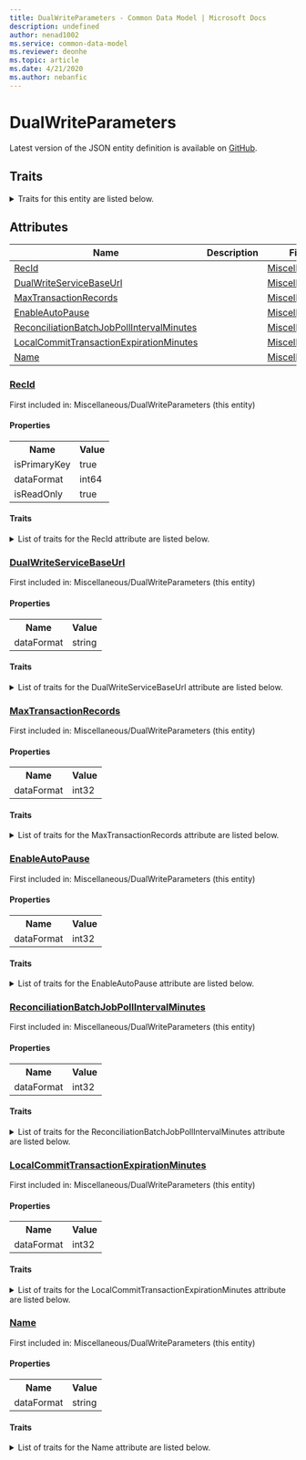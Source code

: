 ```yaml
---
title: DualWriteParameters - Common Data Model | Microsoft Docs
description: undefined
author: nenad1002
ms.service: common-data-model
ms.reviewer: deonhe
ms.topic: article
ms.date: 4/21/2020
ms.author: nebanfic
---
```


# DualWriteParameters

  
 Latest version of the JSON entity definition is available on <a href="https://github.com/Microsoft/CDM/tree/master/schemaDocuments/core/operationsCommon/Tables/System/SystemAdministration/Miscellaneous/DualWriteParameters.cdm.json" target="_blank">GitHub</a>.  

## Traits

<details>
<summary>Traits for this entity are listed below.  
</summary>

**is.identifiedBy**  
  names a specifc identity attribute to use with an entity  <table><tr><th>Parameter</th><th>Value</th><th>Data type</th><th>Explanation</th></tr><tr><td>attribute</td><td>[DualWriteParameters/(resolvedAttributes)/RecId](#RecId)</td><td>attribute</td><td></td></tr></table>

**is.CDM.entityVersion**  
  <table><tr><th>Parameter</th><th>Value</th><th>Data type</th><th>Explanation</th></tr><tr><td>versionNumber</td><td>"1.0.0"</td><td>string</td><td>semantic version number of the entity</td></tr></table>

**is.application.releaseVersion**  
  <table><tr><th>Parameter</th><th>Value</th><th>Data type</th><th>Explanation</th></tr><tr><td>releaseVersion</td><td>"10.0.13.0"</td><td>string</td><td>semantic version number of the application introducing this entity</td></tr></table>

</details>

## Attributes

|Name|Description|First Included in Instance|
|---|---|---|
|[RecId](#RecId)||<a href="DualWriteParameters.md" target="_blank">Miscellaneous/DualWriteParameters</a>|
|[DualWriteServiceBaseUrl](#DualWriteServiceBaseUrl)||<a href="DualWriteParameters.md" target="_blank">Miscellaneous/DualWriteParameters</a>|
|[MaxTransactionRecords](#MaxTransactionRecords)||<a href="DualWriteParameters.md" target="_blank">Miscellaneous/DualWriteParameters</a>|
|[EnableAutoPause](#EnableAutoPause)||<a href="DualWriteParameters.md" target="_blank">Miscellaneous/DualWriteParameters</a>|
|[ReconciliationBatchJobPollIntervalMinutes](#ReconciliationBatchJobPollIntervalMinutes)||<a href="DualWriteParameters.md" target="_blank">Miscellaneous/DualWriteParameters</a>|
|[LocalCommitTransactionExpirationMinutes](#LocalCommitTransactionExpirationMinutes)||<a href="DualWriteParameters.md" target="_blank">Miscellaneous/DualWriteParameters</a>|
|[Name](#Name)||<a href="DualWriteParameters.md" target="_blank">Miscellaneous/DualWriteParameters</a>|

### <a href=#RecId name="RecId">RecId</a>

First included in: Miscellaneous/DualWriteParameters (this entity)  

#### Properties

<table><tr><th>Name</th><th>Value</th></tr><tr><td>isPrimaryKey</td><td>true</td></tr><tr><td>dataFormat</td><td>int64</td></tr><tr><td>isReadOnly</td><td>true</td></tr></table>

#### Traits

<details>
<summary>List of traits for the RecId attribute are listed below.</summary>

**is.dataFormat.integer**  
**is.dataFormat.big**  
**is.identifiedBy**  
names a specifc identity attribute to use with an entity  <table><tr><th>Parameter</th><th>Value</th><th>Data type</th><th>Explanation</th></tr><tr><td>attribute</td><td>[DualWriteParameters/(resolvedAttributes)/RecId](#RecId)</td><td>attribute</td><td></td></tr></table>

**is.readOnly**  
**is.dataFormat.integer**  
**is.dataFormat.big**  
</details>

### <a href=#DualWriteServiceBaseUrl name="DualWriteServiceBaseUrl">DualWriteServiceBaseUrl</a>

First included in: Miscellaneous/DualWriteParameters (this entity)  

#### Properties

<table><tr><th>Name</th><th>Value</th></tr><tr><td>dataFormat</td><td>string</td></tr></table>

#### Traits

<details>
<summary>List of traits for the DualWriteServiceBaseUrl attribute are listed below.</summary>

**is.dataFormat.character**  
**is.dataFormat.big**  
**is.dataFormat.array**  
**is.dataFormat.character**  
**is.dataFormat.array**  
</details>

### <a href=#MaxTransactionRecords name="MaxTransactionRecords">MaxTransactionRecords</a>

First included in: Miscellaneous/DualWriteParameters (this entity)  

#### Properties

<table><tr><th>Name</th><th>Value</th></tr><tr><td>dataFormat</td><td>int32</td></tr></table>

#### Traits

<details>
<summary>List of traits for the MaxTransactionRecords attribute are listed below.</summary>

**is.dataFormat.integer**  
**is.dataFormat.integer**  
</details>

### <a href=#EnableAutoPause name="EnableAutoPause">EnableAutoPause</a>

First included in: Miscellaneous/DualWriteParameters (this entity)  

#### Properties

<table><tr><th>Name</th><th>Value</th></tr><tr><td>dataFormat</td><td>int32</td></tr></table>

#### Traits

<details>
<summary>List of traits for the EnableAutoPause attribute are listed below.</summary>

**is.dataFormat.integer**  
**is.dataFormat.integer**  
</details>

### <a href=#ReconciliationBatchJobPollIntervalMinutes name="ReconciliationBatchJobPollIntervalMinutes">ReconciliationBatchJobPollIntervalMinutes</a>

First included in: Miscellaneous/DualWriteParameters (this entity)  

#### Properties

<table><tr><th>Name</th><th>Value</th></tr><tr><td>dataFormat</td><td>int32</td></tr></table>

#### Traits

<details>
<summary>List of traits for the ReconciliationBatchJobPollIntervalMinutes attribute are listed below.</summary>

**is.dataFormat.integer**  
**is.dataFormat.integer**  
</details>

### <a href=#LocalCommitTransactionExpirationMinutes name="LocalCommitTransactionExpirationMinutes">LocalCommitTransactionExpirationMinutes</a>

First included in: Miscellaneous/DualWriteParameters (this entity)  

#### Properties

<table><tr><th>Name</th><th>Value</th></tr><tr><td>dataFormat</td><td>int32</td></tr></table>

#### Traits

<details>
<summary>List of traits for the LocalCommitTransactionExpirationMinutes attribute are listed below.</summary>

**is.dataFormat.integer**  
**is.dataFormat.integer**  
</details>

### <a href=#Name name="Name">Name</a>

First included in: Miscellaneous/DualWriteParameters (this entity)  

#### Properties

<table><tr><th>Name</th><th>Value</th></tr><tr><td>dataFormat</td><td>string</td></tr></table>

#### Traits

<details>
<summary>List of traits for the Name attribute are listed below.</summary>

**is.dataFormat.character**  
**is.dataFormat.big**  
**is.dataFormat.array**  
**is.dataFormat.character**  
**is.dataFormat.array**  
</details>
